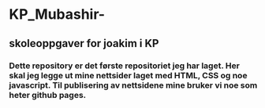# KP_Mubashir-

## skoleoppgaver for joakim i KP

### Dette repository er det første repositoriet jeg har laget. Her skal jeg legge ut mine nettsider laget med HTML, CSS og noe javascript. Til publisering av nettsidene mine bruker vi noe som heter github pages. 